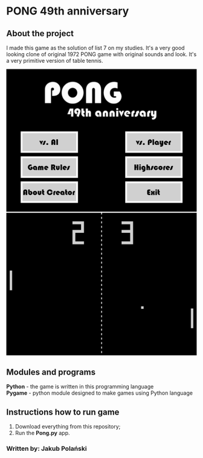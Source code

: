 # PONG 49th anniversary

## About the project
I made this game as the solution of list 7 on my studies. It's a very good looking clone of original 1972 PONG game with original sounds and look. It's a very primitive version of table tennis.

![alt text](https://raw.githubusercontent.com/darthqba/Lista_7-Programowanie/main/Images/Pong1.PNG?raw=true)
![alt text](https://raw.githubusercontent.com/darthqba/Lista_7-Programowanie/main/Images/Pong2.PNG?raw=true)

## Modules and programs
**Python** - the game is written in this programming language<br/>
**Pygame** - python module designed to make games using Python language

## Instructions how to run game

1. Download everything from this repository;
2. Run the **Pong.py** app.

### Written by: Jakub Polański

